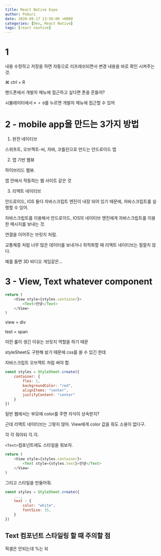 ```yaml
---
title: React Native Expo
author: Poburi
date: 2020-09-17 13:56:00 +0000
categories: [Dev, React Native]
tags: [react navtive]
---
```


# 1

내용 수정하고 저장을 하면 자동으로 리프레쉬되면서 변경 내용을 바로 확인 시켜주는 것.

⌘ ctrl + R

핸드폰에서 개발자 메뉴에 접근하고 싶다면 폰을 흔들어?

시뮬레이터에서 `⌘ + D`를 누르면 개발자 메뉴에 접근할 수 있어

# 2 - mobile app을 만드는 3가지 방법

1) 완전 네이티브

스위프트, 오브젝트-씨, 자바, 코틀린으로 만드는 안드로이드 앱

2) 앱 기반 웹뷰

하이브리드 웹뷰.

앱 안에서 작동하는 웹 사이트 같은 것

3) 리액트 네이티브

안드로이드, IOS 둘다 자바스크립트 엔진이 내장 되어 있기 때문에, 자바스크립트를 실행할 수 있어.

자바스크립트를 이용해서 안드로이드, IOS의 네이티브 엔진에게 자바스크립트를 이용한 메시지를 보내는 것.

연결을 이어주는 브릿지 처럼. 

교통체증 처럼 너무 많은 데이터를 보내거나 최적화할 때 리액트 네이티브는 절절치 않다.

예를 들면 3D 비디오 게임같은...

# 3 - View, Text whatever component

```javascript
return (
    <View style={styles.container}>
        <Text>안녕</Text>
    </View>
)
```

view = div

test = span

이런 룰이 생긴 이유는 브릿지 역할을 하기 때문

styleSheet도 구현해 놨기 때문에 css를 쓸 수 있긴 한데 

자바스크립트 오브젝트 처럼 써야 함.

```javascript
const styles = StyleSheet.create({
    container: {
        flex: 1,
        backgroundColor: "red",
        alignItems: "center",
        justifyContent: "center"
    }
})
```

일반 웹에서는 부모에 color를 주면 자식이 상속받지?

근데 리액트 네이티브는 그렇지 않아. View에게 color 값을 줘도 소용이 없다구.

각 각 줘야되 각.각.

`<Text>`컴포넌트에도 스타일을 줘보자.

```javascript
return (
    <View style={styles.container}>
        <Text style={styles.text}>안녕</Text>
    </View>
)
```

그리고 스타일을 만들어줘.

```javascript
const styles = StyleSheet.create({
    ...,
    text : {
        color: "white",
        fontSize: 15,
    }
})
```

## Text 컴포넌트 스타일링 할 때 주의할 점

픽셀은 안되는데 %는 되


